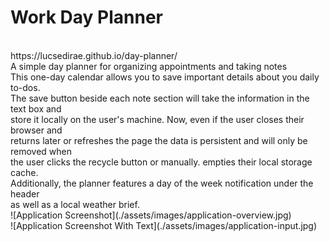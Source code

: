 # Work Day Planner
<br>
https://lucsedirae.github.io/day-planner/<br>
A simple day planner for organizing appointments and taking notes<br>
This one-day calendar allows you to save important details about you daily to-dos.<br>
The save button beside each note section will take the information in the text box and<br>
store it locally on the user's machine. Now, even if the user closes their browser and<br>
returns later or refreshes the page the data is persistent and will only be removed when<br>
the user clicks the recycle button or manually. empties their local storage cache.<br>
Additionally, the planner features a day of the week notification under the header<br>
as well as a local weather brief.<br>
![Application Screenshot](./assets/images/application-overview.jpg)<br>
![Application Screenshot With Text](./assets/images/application-input.jpg)<br>
